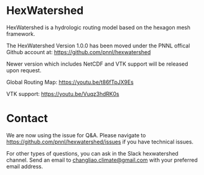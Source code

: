 # HexWatershed

HexWatershed is a hydrologic routing model based on the hexagon mesh framework.

The HexWatershed Version 1.0.0 has been moved under the PNNL offical Github account at:
https://github.com/pnnl/hexwatershed

Newer version which includes NetCDF and VTK support will be released upon request.

Global Routing Map:
https://youtu.be/t86fTpJX9Es

VTK support:
https://youtu.be/Vuqz3hdRK0s



# Contact
We are now using the issue for Q&A. Please navigate to https://github.com/pnnl/hexwatershed/issues if you have technical issues.

For other types of questions, you can ask in the Slack hexwatershed channel. Send an email to changliao.climate@gmail.com with your preferred email address.
